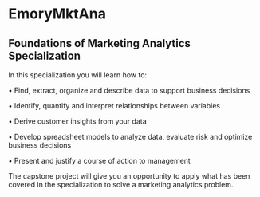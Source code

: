 # EmoryMktAna
## Foundations of Marketing Analytics Specialization
In this specialization you will learn how to: 

• Find, extract, organize and describe data to support business decisions 

• Identify, quantify and interpret relationships between variables 

• Derive customer insights from your data

• Develop spreadsheet models to analyze data, evaluate risk and optimize business decisions 

• Present and justify a course of action to management

 The capstone project will give you an opportunity to apply what has been covered in the specialization to solve a marketing analytics problem.  
